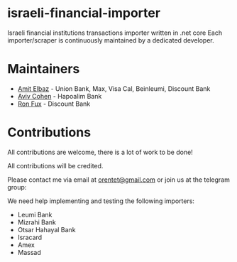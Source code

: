 # israeli-financial-importer
Israeli financial institutions transactions importer written in .net core
Each importer/scraper is continuously maintained by a dedicated developer.

# Maintainers
* [Amit Elbaz](mailto:orentet@gmail.com?subject=[GitHub]israeli-financial-importer) - Union Bank, Max, Visa Cal, Beinleumi, Discount Bank
* [Aviv Cohen](mailto:kaazz931@gmail.com?subject=[GitHub]israeli-financial-importer) - Hapoalim Bank
* [Ron Fux](mailto:ronfux@pm.me?subject=[GitHub]israeli-financial-importer) - Discount Bank

# Contributions
All contributions are welcome, there is a lot of work to be done!

All contributions will be credited.

Please contact me via email at orentet@gmail.com or join us at the telegram group: 

We need help implementing and testing the following importers:
* Leumi Bank
* Mizrahi Bank
* Otsar Hahayal Bank
* Isracard
* Amex
* Massad

<!---
# Nuget package
coming soon...

# Known projects using it:
-->
